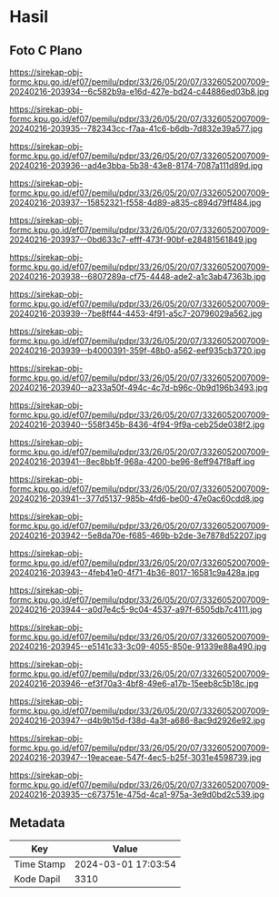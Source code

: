 # Hasil

## Foto C Plano

https://sirekap-obj-formc.kpu.go.id/ef07/pemilu/pdpr/33/26/05/20/07/3326052007009-20240216-203934--6c582b9a-e16d-427e-bd24-c44886ed03b8.jpg

https://sirekap-obj-formc.kpu.go.id/ef07/pemilu/pdpr/33/26/05/20/07/3326052007009-20240216-203935--782343cc-f7aa-41c6-b6db-7d832e39a577.jpg

https://sirekap-obj-formc.kpu.go.id/ef07/pemilu/pdpr/33/26/05/20/07/3326052007009-20240216-203936--ad4e3bba-5b38-43e8-8174-7087a111d89d.jpg

https://sirekap-obj-formc.kpu.go.id/ef07/pemilu/pdpr/33/26/05/20/07/3326052007009-20240216-203937--15852321-f558-4d89-a835-c894d79ff484.jpg

https://sirekap-obj-formc.kpu.go.id/ef07/pemilu/pdpr/33/26/05/20/07/3326052007009-20240216-203937--0bd633c7-efff-473f-90bf-e28481561849.jpg

https://sirekap-obj-formc.kpu.go.id/ef07/pemilu/pdpr/33/26/05/20/07/3326052007009-20240216-203938--6807289a-cf75-4448-ade2-a1c3ab47363b.jpg

https://sirekap-obj-formc.kpu.go.id/ef07/pemilu/pdpr/33/26/05/20/07/3326052007009-20240216-203939--7be8ff44-4453-4f91-a5c7-20796029a562.jpg

https://sirekap-obj-formc.kpu.go.id/ef07/pemilu/pdpr/33/26/05/20/07/3326052007009-20240216-203939--b4000391-359f-48b0-a562-eef935cb3720.jpg

https://sirekap-obj-formc.kpu.go.id/ef07/pemilu/pdpr/33/26/05/20/07/3326052007009-20240216-203940--a233a50f-494c-4c7d-b96c-0b9d196b3493.jpg

https://sirekap-obj-formc.kpu.go.id/ef07/pemilu/pdpr/33/26/05/20/07/3326052007009-20240216-203940--558f345b-8436-4f94-9f9a-ceb25de038f2.jpg

https://sirekap-obj-formc.kpu.go.id/ef07/pemilu/pdpr/33/26/05/20/07/3326052007009-20240216-203941--8ec8bb1f-968a-4200-be96-8eff947f8aff.jpg

https://sirekap-obj-formc.kpu.go.id/ef07/pemilu/pdpr/33/26/05/20/07/3326052007009-20240216-203941--377d5137-985b-4fd6-be00-47e0ac60cdd8.jpg

https://sirekap-obj-formc.kpu.go.id/ef07/pemilu/pdpr/33/26/05/20/07/3326052007009-20240216-203942--5e8da70e-f685-469b-b2de-3e7878d52207.jpg

https://sirekap-obj-formc.kpu.go.id/ef07/pemilu/pdpr/33/26/05/20/07/3326052007009-20240216-203943--4feb41e0-4f71-4b36-8017-16581c9a428a.jpg

https://sirekap-obj-formc.kpu.go.id/ef07/pemilu/pdpr/33/26/05/20/07/3326052007009-20240216-203944--a0d7e4c5-9c04-4537-a97f-6505db7c4111.jpg

https://sirekap-obj-formc.kpu.go.id/ef07/pemilu/pdpr/33/26/05/20/07/3326052007009-20240216-203945--e5141c33-3c09-4055-850e-91339e88a490.jpg

https://sirekap-obj-formc.kpu.go.id/ef07/pemilu/pdpr/33/26/05/20/07/3326052007009-20240216-203946--ef3f70a3-4bf8-49e6-a17b-15eeb8c5b18c.jpg

https://sirekap-obj-formc.kpu.go.id/ef07/pemilu/pdpr/33/26/05/20/07/3326052007009-20240216-203947--d4b9b15d-f38d-4a3f-a686-8ac9d2926e92.jpg

https://sirekap-obj-formc.kpu.go.id/ef07/pemilu/pdpr/33/26/05/20/07/3326052007009-20240216-203947--19eaceae-547f-4ec5-b25f-3031e4598739.jpg

https://sirekap-obj-formc.kpu.go.id/ef07/pemilu/pdpr/33/26/05/20/07/3326052007009-20240216-203935--c673751e-475d-4ca1-975a-3e9d0bd2c539.jpg


## Metadata

| Key        | Value               |
| ---------- | ------------------- |
| Time Stamp | 2024-03-01 17:03:54 |
| Kode Dapil | 3310                |



